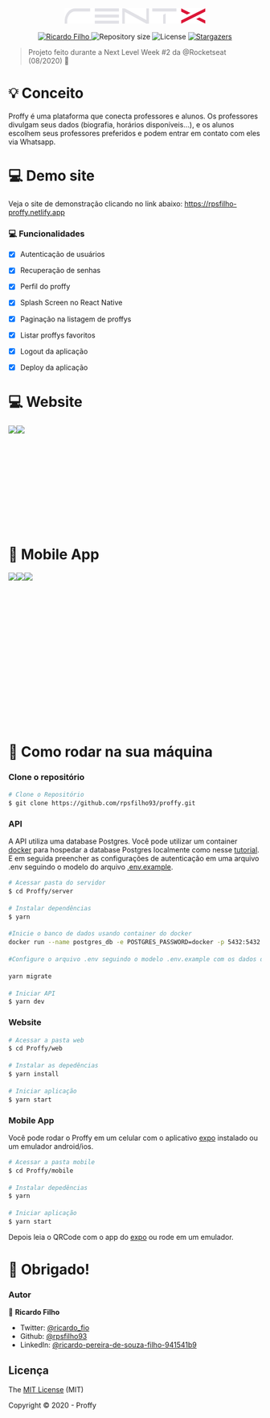 <p align="center">
   <img src="./.github/Logotipo.png" alt="Rentx" width="280"/>
</p>

<p align="center">	
  <a href="https://www.linkedin.com/in/ricardo-pereira-de-souza-filho-941541b9/">
      <img alt="Ricardo Filho" src="https://img.shields.io/badge/-rpsfilho93-8257E5?style=flat&logo=Linkedin&logoColor=white" />
   </a>
  
  <img alt="Repository size" src="https://img.shields.io/github/repo-size/rpsfilho93/proffy2.0?color=774DD6">
  
  <img alt="License" src="https://img.shields.io/badge/license-MIT-8257E5">
  
  <a href="https://github.com/rpsfilho93/proffy/stargazers">
    <img alt="Stargazers" src="https://img.shields.io/github/stars/rpsfilho93/proffy2.0?color=8257E5&logo=github">
  </a>
</p>

>  Projeto feito durante a Next Level Week #2 da @Rocketseat (08/2020) :rocket:

# :bulb: Conceito
<p>
Proffy é uma plataforma que conecta professores e alunos. Os professores divulgam seus dados (biografia, horários disponíveis...), e os alunos escolhem seus professores preferidos e podem entrar em contato com eles via Whatsapp.
</p>

# :computer: Demo site
Veja o site de demonstração clicando no link abaixo:
https://rpsfilho-proffy.netlify.app

### :computer: Funcionalidades

- [x] Autenticação de usuários

- [x] Recuperação de senhas

- [x] Perfil do proffy

- [x] Splash Screen no React Native

- [x] Paginação na listagem de proffys

- [x] Listar proffys favoritos

- [x] Logout da aplicação

- [x] Deploy da aplicação

# :computer: Website
<div style="display: flex; flex-direction: 'row'; justify-content: 'space-between';">
   <img src="./.github/strech.gif" height="200">
   <img src="./.github/weblogin.gif" height="200">
</div>


# :iphone: Mobile App
<div style="display: flex; flex-direction: 'row';">
   <img src="./.github/login.gif" height="300">
   <img src="./.github/list.gif" height="300">
   <img src="./.github/teach.gif" height="300">
</div>

# :construction_worker: Como rodar na sua máquina

### Clone o repositório
```bash
# Clone o Repositório
$ git clone https://github.com/rpsfilho93/proffy.git
```

### API
   A API utiliza uma database Postgres. Você pode utilizar um container [docker](https://docs.docker.com/get-docker/) para hospedar a database Postgres localmente como nesse [tutorial](https://docs.docker.com/engine/examples/postgresql_service/). E em seguida preencher as configurações de autenticação em uma arquivo .env seguindo o modelo do arquivo [.env.example](https://github.com/rpsfilho93/proffy/blob/main/server/.env.example).
   
```bash
# Acessar pasta do servidor
$ cd Proffy/server

# Instalar dependências
$ yarn 

#Inicie o banco de dados usando container do docker
docker run --name postgres_db -e POSTGRES_PASSWORD=docker -p 5432:5432 -d postgres

#Configure o arquivo .env seguindo o modelo .env.example com os dados da sua database. Em seguida, execute as mogrations.  

yarn migrate

# Iniciar API
$ yarn dev
```

### Website

```bash
# Acessar a pasta web
$ cd Proffy/web

# Instalar as depedências
$ yarn install

# Iniciar aplicação
$ yarn start
```     
### Mobile App
Você pode rodar o Proffy em um celular com o aplicativo [expo](https://play.google.com/store/apps/details?id=host.exp.exponent) instalado ou um emulador android/ios.

```bash
# Acessar a pasta mobile
$ cd Proffy/mobile

# Instalar depedências
$ yarn

# Iniciar aplicação
$ yarn start
```
Depois leia o QRCode com o app do [expo](https://play.google.com/store/apps/details?id=host.exp.exponent) ou rode em um emulador.

# :tada: Obrigado!

### Autor

👤 **Ricardo Filho**

- Twitter: [@ricardo_fio](https://twitter.com/ricardo_fio)
- Github: [@rpsfilho93](https://github.com/rpsfilho93)
- LinkedIn: [@ricardo-pereira-de-souza-filho-941541b9](https://www.linkedin.com/in/ricardo-pereira-de-souza-filho-941541b9)

## Licença

The [MIT License]() (MIT)

Copyright :copyright: 2020 - Proffy
